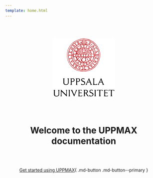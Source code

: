 ```yaml
---
template: home.html
---
```


<center>

<br/><br/>

<img src="assets/UU_logo_color.svg" alt="drawing" width="200"/>

<br/><br/>


# Welcome to the UPPMAX documentation


<br/><br/>

[Get started using UPPMAX](getting_started/project_apply/){ .md-button .md-button--primary }

<br/><br/>


</center>
